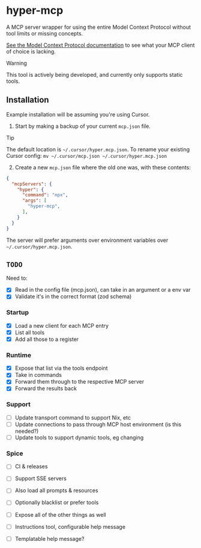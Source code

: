 # hyper-mcp

A MCP server wrapper for using the entire Model Context Protocol without tool
limits or missing concepts.

[See the Model Context Protocol documentation](https://modelcontextprotocol.io/clients) to see what your MCP client of choice is lacking.

> [!WARNING]
> This tool is actively being developed, and currently only supports static tools.

## Installation

Example installation will be assuming you're using Cursor.

1. Start by making a backup of your current `mcp.json` file.
> [!TIP]
> The default location is `~/.cursor/hyper.mcp.json`.
> To rename your existing Cursor config:
> `mv ~/.cursor/mcp.json ~/.cursor/hyper.mcp.json`

2. Create a new `mcp.json` file where the old one was, with these contents:
```json
{
  "mcpServers": {
    "hyper": {
      "command": "npx",
      "args": [
        "hyper-mcp",
      ],
    }
  }
}
```

The server will prefer arguments over environment variables over
`~/.cursor/hyper.mcp.json`.

## `TODO`

Need to:
- [x] Read in the config file (mcp.json), can take in an argument or a env var
- [x] Validate it's in the correct format (zod schema)

### Startup
- [x] Load a new client for each MCP entry
- [x] List all tools
- [x] Add all those to a register

### Runtime
- [x] Expose that list via the tools endpoint
- [x] Take in commands
- [x] Forward them through to the respective MCP server
- [x] Forward the results back

### Support
- [ ] Update transport command to support Nix, etc
- [ ] Update connections to pass through MCP host environment (is this needed?) 
- [ ] Update tools to support dynamic tools, eg changing

### Spice
- [ ] CI & releases
- [ ] Support SSE servers
- [ ] Also load all prompts & resources
- [ ] Optionally blacklist or prefer tools
- [ ] Expose all of the other things as well
- [ ] Instructions tool, configurable help message
- [ ] Templatable help message?

